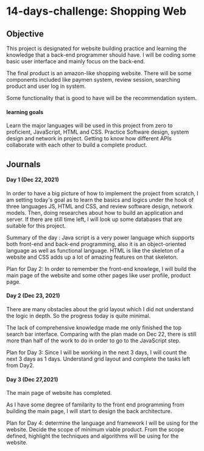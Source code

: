 # 14-days-challenge: Shopping Web 

## Objective

This project is designated for website building practice and learning the knowledge that a back-end programmer should have. I will be coding some basic user interface and mainly focus on the back-end.

The final product is an amazon-like shopping website. There will be some components included like paymen system, review session, searching product and user log in system.

Some functionality that is good to have will be the recommendation system.

#### learning goals
Learn the major languages will be used in this project from zero to proficient, JavaScript, HTML and CSS.
Practice Software design, system design and network in project.
Getting to know how different APIs collaborate with each other to build a complete product.

## Journals

#### Day 1 (Dec 22, 2021)
In order to have a big picture of how to implement the project from scratch, I am setting today's goal as to learn the basics and logics under the hook of three languages JS, HTML and CSS, and review software design, network models. 
Then, doing researches about how to build an application and server. If there are still time left, I will look up some databases that are suitable for this project.

Summary of the day : Java script is a very power language which supports both front-end and back-end programming, also it is an object-oriented language as well as functional language. HTML is like the skeleton of a website and CSS adds up a lot of amazing features on that skeleton. 

Plan for Day 2: In order to remember the front-end knowlege, I will build the main page of the website and some other pages like user profile, product page.

#### Day 2 (Dec 23, 2021)
There are many obstacles about the grid layout which I did not understand the logic in depth. So the progress today is quite minimal.

The lack of comprehensive knowledge made me only finished the top search bar interface. Comparing with the plan made on Dec 22, there is still more than half of the work to do in order to go to the JavaScript step.

Plan for Day 3: Since I will be working in the next 3 days, I will count the next 3 days as 1 days. Understand grid layout and complete the tasks left from Day2.

#### Day 3 (Dec 27,2021)
The main page of website has completed. 

As I have some degree of familarity to the front end programming from building the main page, I will start to design the back architecture.

Plan for Day 4: determine the language and framework I will be using for the website. Decide the scope of minimum viable product. From the scope defined, highlight the techniques and algorithms will be using for the website.